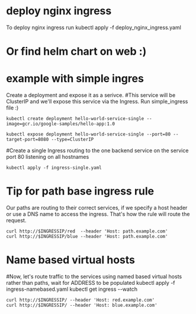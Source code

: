# deploy nginx ingress
To deploy nginx ingress run kubectl apply -f deploy_nginx_ingress.yaml

# Or find helm chart on web :)

# example with simple ingres

Create a deployment and expose it as a serivce. 
#This service will be ClusterIP and we'll expose this service via the Ingress. Run simple_ingress file :)

```
kubectl create deployment hello-world-service-single --image=gcr.io/google-samples/hello-app:1.0

kubectl expose deployment hello-world-service-single --port=80 --target-port=8080 --type=ClusterIP
```

#Create a single Ingress routing to the one backend service on the service port 80 listening on all hostnames

```
kubectl apply -f ingress-single.yaml
```

# Tip for path base ingress rule
Our paths are routing to their correct services, if we specify a host header or use a DNS name to access the ingress. That's how the rule will route the request.
```
curl http://$INGRESSIP/red  --header 'Host: path.example.com'
curl http://$INGRESSIP/blue --header 'Host: path.example.com'
```


# Name based virtual hosts
#Now, let's route traffic to the services using named based virtual hosts rather than paths, wait for ADDRESS to be populated
kubectl apply -f ingress-namebased.yaml
kubectl get ingress --watch

```
curl http://$INGRESSIP/ --header 'Host: red.example.com'
curl http://$INGRESSIP/ --header 'Host: blue.example.com'
```